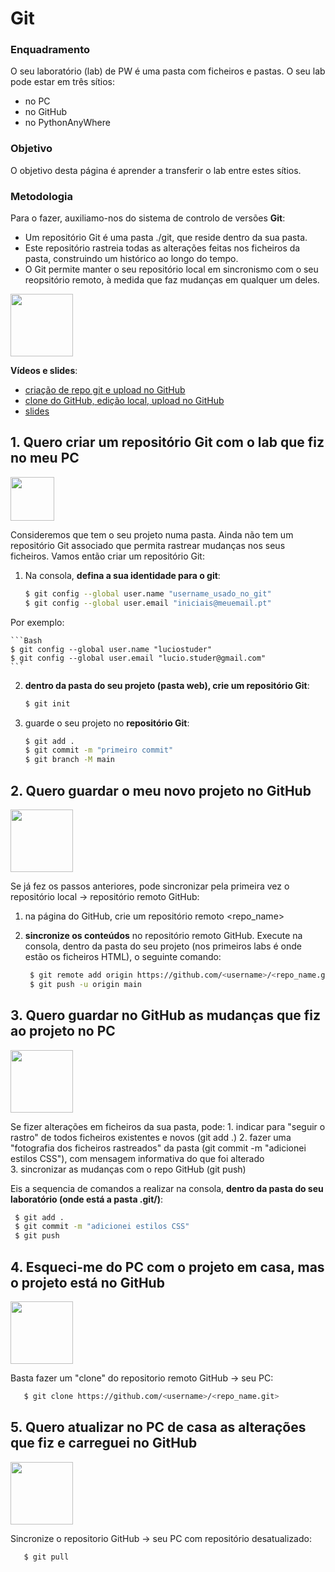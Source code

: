 # Git

### Enquadramento 

O seu laboratório (lab) de PW é uma pasta com ficheiros e pastas. O seu lab pode estar em três sítios: 
* no PC
* no GitHub 
* no PythonAnyWhere


### Objetivo
O objetivo desta página é aprender a transferir o lab entre estes sítios. 

### Metodologia

Para o fazer, auxiliamo-nos do sistema de controlo de versões **Git**:
* Um repositório Git é uma pasta ./git, que reside dentro da sua pasta. 
* Este repositório rastreia todas as alterações feitas nos ficheiros da pasta, construindo um histórico ao longo do tempo. 
* O Git permite manter o seu repositório local em sincronismo com o seu reopsitório remoto, à medida que faz mudanças em qualquer um deles.

<img src="https://user-images.githubusercontent.com/42048382/221050972-e514079d-a572-43d9-bd39-0b5566321e34.png" width="100px">

**Vídeos e slides**: 
* [criação de repo git e upload no GitHub](https://educast.fccn.pt/vod/clips/1x4q1ux6mv/streaming.html?locale=pt)
* [clone do GitHub, edição local, upload no GitHub](https://educast.fccn.pt/vod/clips/170nrt6pya/streaming.html?locale=pt)
* [slides](https://github.com/ULHT-PW/git/blob/main/Git%20e%20GitHub_simples.pdf)


## 1. Quero criar um repositório Git com o lab que fiz no meu PC
<img src="https://user-images.githubusercontent.com/42048382/221045249-00bfaf04-7898-4829-bd67-947ae4f349f3.png" width="70px">

Consideremos que tem o seu projeto numa pasta. Ainda não tem um repositório Git associado que permita rastrear mudanças nos seus ficheiros. Vamos então criar um repositório Git:

1. Na consola, **defina a sua identidade para o git**:
    ```Bash
    $ git config --global user.name "username_usado_no_git"
    $ git config --global user.email "iniciais@meuemail.pt"
    ```
    
Por exemplo:

    ```Bash
    $ git config --global user.name "luciostuder"
    $ git config --global user.email "lucio.studer@gmail.com"
    ```

2. **dentro da pasta do seu projeto (pasta web), crie um repositório Git**:
    ```Bash
    $ git init
    ```

3. guarde o seu projeto no **repositório Git**:
    ```Bash
    $ git add .
    $ git commit -m "primeiro commit"
    $ git branch -M main
    ```


## 2. Quero guardar o meu novo projeto no GitHub
<img src="https://user-images.githubusercontent.com/42048382/221045425-cdfb2233-5338-429d-9fdb-e5c10cc2c172.png" width="100px">

Se já fez os passos anteriores, pode sincronizar pela primeira vez o repositório local &rarr; repositório remoto GitHub:

1. na página do GitHub, crie um repositório remoto <repo_name>

2. **sincronize os conteúdos** no repositório remoto GitHub. Execute na consola, dentro da pasta do seu projeto (nos primeiros labs é onde estão os ficheiros HTML), o seguinte comando:
   ```Bash
    $ git remote add origin https://github.com/<username>/<repo_name.git>
    $ git push -u origin main
   ```   

## 3. Quero guardar no GitHub as mudanças que fiz ao projeto no PC
<img src="https://user-images.githubusercontent.com/42048382/221045425-cdfb2233-5338-429d-9fdb-e5c10cc2c172.png" width="100px">
    
Se fizer alterações em ficheiros da sua pasta, pode: 
    1. indicar para "seguir o rastro" de todos ficheiros existentes e novos (git add .) 
    2. fazer uma "fotografia dos ficheiros rastreados" da pasta (git commit -m "adicionei estilos CSS"), com mensagem informativa do que foi alterado  
    3. sincronizar as mudanças com o repo GitHub (git push)
    
Eis a sequencia de comandos a realizar na consola, **dentro da pasta do seu laboratório (onde está a pasta .git/)**:
   ```Bash
    $ git add .
    $ git commit -m "adicionei estilos CSS"
    $ git push
   ```
        
## 4. Esqueci-me do PC com o projeto em casa, mas o projeto está no GitHub
<img src="https://user-images.githubusercontent.com/42048382/221045530-175d4ee3-0c9c-4513-ab9d-cd2900987236.png" width="100px">

Basta fazer um "clone" do repositorio remoto GitHub &rarr; seu PC:

```Bash
   $ git clone https://github.com/<username>/<repo_name.git>
   ```   
   
## 5. Quero atualizar no PC de casa as alterações que fiz e carreguei no GitHub 
<img src="https://user-images.githubusercontent.com/42048382/221045571-36ea2212-dc4b-491e-bd4c-565969d8324c.png" width="100px">

Sincronize o repositorio GitHub &rarr; seu PC com repositório desatualizado:
```Bash
   $ git pull
   ```
        
